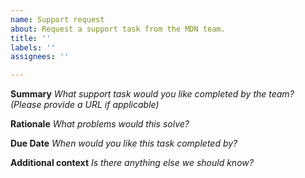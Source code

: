 ```yaml
---
name: Support request
about: Request a support task from the MDN team.
title: ''
labels: ''
assignees: ''

---
```


**Summary**
_What support task would you like completed by the team? (Please provide a URL if applicable)_


**Rationale**
_What problems would this solve?_


**Due Date**
_When would you like this task completed by?_


**Additional context**
_Is there anything else we should know?_
